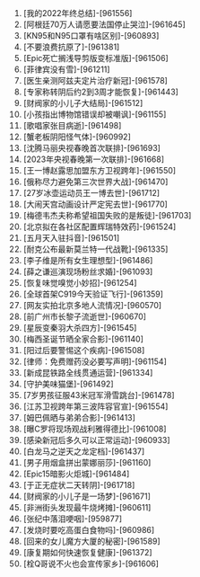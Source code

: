 
1. [我的2022年终总结]-[961556]
1. [阿根廷70万人请愿要法国停止哭泣]-[961645]
1. [KN95和N95口罩有啥区别]-[960893]
1. [不要浪费抗原了]-[961381]
1. [Epic死亡搁浅导剪版变标准版]-[961506]
1. [菲律宾没有雪]-[961211]
1. [医生亲测阿兹夫定片治疗新冠]-[961578]
1. [专家称转阴后约2到3周才能恢复]-[961443]
1. [财阀家的小儿子大结局]-[961512]
1. [小孩指出博物馆错误却被嘲讽]-[961155]
1. [歌唱家张目病逝]-[961498]
1. [蟹老板阴阳怪气体]-[960992]
1. [沈腾马丽央视春晚首次联排]-[961693]
1. [2023年央视春晚第一次联排]-[961668]
1. [王一博赵露思加盟东方卫视跨年]-[961550]
1. [俄称尽力避免第三次世界大战]-[961470]
1. [27岁冰壶运动员王一博去世]-[961712]
1. [大闹天宫动画设计严定宪去世]-[961770]
1. [梅德韦杰夫称希望祖国失败的是叛徒]-[961703]
1. [北京拟在各社区配置辉瑞特效药]-[961524]
1. [五月天入驻抖音]-[961501]
1. [耐克公布最新莫兰特一代战靴]-[961335]
1. [李子维是所有女生理想型]-[961486]
1. [薛之谦巡演现场粉丝求婚]-[961093]
1. [恢复味觉嗅觉小妙招]-[961254]
1. [全球首架C919今天验证飞行]-[961359]
1. [网友实拍北京多地人流情况]-[960570]
1. [前广州市长黎子流逝世]-[960670]
1. [星辰变秦羽大杀四方]-[961545]
1. [梅西圣诞节晒全家合影]-[961140]
1. [阳过后要警惕这个疾病]-[961508]
1. [律师：免费赠药没必要写声明]-[961154]
1. [新成昆铁路全线贯通运营]-[961334]
1. [守护美味猫堡]-[961492]
1. [7岁男孩征服43米冠军滑雪跳台]-[961478]
1. [江苏卫视跨年第三波阵容官宣]-[961554]
1. [姆巴佩晒与弟弟合影]-[961413]
1. [曝C罗将现场观战利雅得德比]-[961008]
1. [感染新冠后多久可以正常运动]-[960933]
1. [白龙马之逆天之龙定档]-[961437]
1. [男子用烟盒拼出蒙娜丽莎]-[961160]
1. [Epic15暗影火炬城]-[961484]
1. [于正无症状二天转阴]-[961718]
1. [财阀家的小儿子是一场梦]-[961671]
1. [非洲街头发现最牛烧烤摊]-[960611]
1. [张纪中落泪哽咽]-[959877]
1. [发烧时要吃高蛋白食物吗]-[960986]
1. [回来的女儿魔方大厦的秘密]-[961589]
1. [康复期如何快速恢复健康]-[961372]
1. [栓Q哥说不火也会宣传家乡]-[961606]
